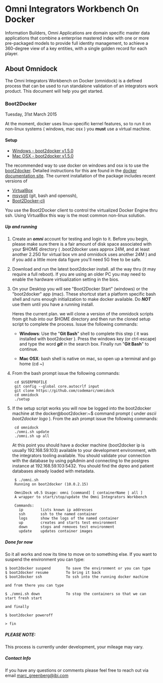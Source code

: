 # Omni Integrators Workbench On Docker

Information Builders, Omni Applications are domain specific master data applications that combine a enterprise mastered index with one or more pre-packaged models to provide full identity management, to achieve a 360-degree view of a key entities, with a single golden record for each player.

## About Omnidock
The Omni Integrators Workbench on Docker (omnidock) is a defined process that can be used to run standalone validation of an integrators work product. This document will help you get started.

### Boot2Docker
Tuesday, 31st March 2015

At the moment, docker uses linux-specific kernel features, so to run it on non-linux systems ( windows, mac osx ) you **must** use a virtual machine.

#### Setup

* [Windows - boot2docker v1.5.0](https://github.com/boot2docker/windows-installer/releases/tag/v1.5.0)
*  [Mac OSX - boot2docker v1.5.0](https://github.com/boot2docker/osx-installer/releases/latest)

The recommended way to use docker on windows and osx is to use the [boot2docker](http://boot2docker.io/). Detailed instructions for this are found in the [docker documentation site](https://docs.docker.com/installation/). The current installation of the package includes recent versions of

* [VirtualBox](https://www.virtualbox.org)  
* [msysgit](http://msysgit.github.io/) (git, bash and openssh),  
* [Boot2Docker-cli](https://github.com/boot2docker/boot2docker-cli)

You use the Boot2Docker client to control the virtualized Docker Engine thru ssh. Using VirtualBox this way is the most common non-linux solution.

##### Up and running

1. Create an ***omni*** account for testing and login to it. Before you begin, please make sure there is a fair amount of disk space associated with your $HOME directory ( .boot2docker uses approx 24M, and at least another 2.25G for virtual box vm and omnidock uses another 24M ) and if you add a little more data figure you'll need 5G free to be safe.

1. Download and run the latest boot2docker install. all the way thru (it may require a full reboot).  If you are using an older PC you may need to enable the hardware virtiualization setting in the bios.  

1. On your Desktop you will see "Boot2Docker Start" (windows) or the "boot2docker" app (mac). These shortcut start a platform specific bash shell and runs enough initialization to make docker available. Do ***NOT*** use them until you have a running install.

	Heres the current plan. we will clone a version of the omnidock scripts from git hub into 	our $HOME directory and then run the cloned setup script to complete the 	process. Issue the following commands:

	* **Windows**:
	Use the "**Git Bash**" shell to complete this step ( it was installed with boot2docker ). Press the windows key (or ctrl-escape) and type the word ***git*** in the search box. Finally run "**Git Bash**" to continue.
	
	* **Mac OSX**:
	bash shell is native on mac, so open up a terminal and go home (cd ~)  
  
    
1. From the bash prompt issue the following commands:  

		cd $USERPROFILE  
		git config --global core.autocrlf input  
		git clone https://github.com/codemarc/omnidock    
		cd omnidock  
		./setup  
    
1. If the setup script works you will now be logged into the boot2docker machine at the docker@boot2docker:~$ command prompt ( under *ascii boot2docker logo* ). From the ash prompt issue the following commands:<br/>  
  

		cd omnidock  
		./omni.sh update 
		./omni.sh up all

	At this point you should have a docker machine (boot2docker ip is usually 192.168.59.103) available to your development environment, with the integrators tooling available. You should validate your connection with the database by using pgAdmin and connecting to the postgres instance at 192.168.59.103:5432. You should find the dqreo and patient databases already loaded with metadata.
	
		$ ./omni.sh 
		Running on boot2docker (10.0.2.15)  
  
		OmniDock v0.5 Usage: omni [command] [ containerName | all ]  
		A wrapper to start/stop/update the Omni Integrators Workbench  
		  
		Commands:  
		  ip        lists known ip addresses  
  		  ssh       ssh to the named container  
		  logs      show the logs of the named container  
		  up        creates and starts test environment  
		  down      stops and removes test environment  
		  update    updates container images  
  

##### Done for now

So it all works and now its time to move on to something else. If you want to suspend the environment you can type:

	$ boot2docker suspend		To save the environment or you can type
	$ boot2docker resume 		To bring it back
	$ boot2docker ssh			To ssh into the running docker machine
	
	and from there you can type 

	$ ./omni.sh down			To stop the containers so that we can start fresh start

	and finally 
	
	$ boot2docker poweroff
	
	> fin


##### PLEASE NOTE:
This process is currently under development, your mileage may vary.
	
##### Contact Info
If you have any questions or comments please feel free to reach out via email [marc_greenberg@ibi.com](mailto:marc_greenberg@ibi.com)



    
	
